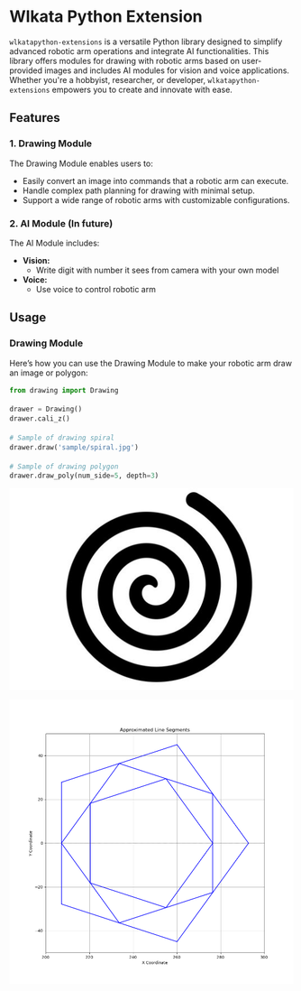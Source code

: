 # Wlkata Python Extension

`wlkatapython-extensions` is a versatile Python library designed to simplify advanced robotic arm operations and integrate AI functionalities. This library offers modules for drawing with robotic arms based on user-provided images and includes AI modules for vision and voice applications. Whether you're a hobbyist, researcher, or developer, `wlkatapython-extensions` empowers you to create and innovate with ease.

## Features

### 1. Drawing Module
The Drawing Module enables users to:
- Easily convert an image into commands that a robotic arm can execute.
- Handle complex path planning for drawing with minimal setup.
- Support a wide range of robotic arms with customizable configurations.

### 2. AI Module (In future)
The AI Module includes:
- **Vision:**
  - Write digit with number it sees from camera with your own model
- **Voice:**
  - Use voice to control robotic arm 

## Usage

### Drawing Module
Here’s how you can use the Drawing Module to make your robotic arm draw an image or polygon:
```python
from drawing import Drawing

drawer = Drawing()
drawer.cali_z()

# Sample of drawing spiral
drawer.draw('sample/spiral.jpg')

# Sample of drawing polygon
drawer.draw_poly(num_side=5, depth=3)
```

![Spiral Image](drawing/sample/spiral.jpg)

![Polygon Image](drawing/sample/polygon.png)